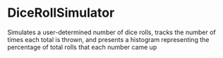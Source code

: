 # DiceRollSimulator
Simulates a user-determined number of dice rolls, tracks the number of times each total is thrown, and presents a histogram representing the percentage of total rolls that each number came up
